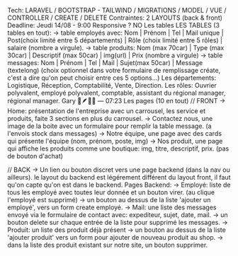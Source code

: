 Tech: LARAVEL / BOOTSTRAP - TAILWIND / MIGRATIONS / MODEL / VUE / CONTROLLER / CREATE / DELETE
Contraintes: 2 LAYOUTS (back & front) 
Deadline: Jeudi 14/08 - 9:00
Responsive ? NO
Les tables
LES TABLES (3 tables en tout):
-> table employés avec: Nom | Prénom | Tel | Mail unique | Post(choix limité entre 5 départements) | Rôle (choix limité entre 5 rôles) | salaire (nombre a virgule).
-> table produits: Nom (max 70car) | Type (max 30car) | Descriptif (max 50car) | img(url)  | Prix (nombre a virgule)
-> table messages: Nom | Prénom | Tel | Mail | Sujet(max 50car) | Message (textelong)
(choix optionnel dans votre formulaire de remplissage créate, c'est a dire qu'on peut choisir entre ces 5 options...)
Les départements: Logistique, Réception, Comptabilité, Vente, Direction.
Les rôles: Ouvrier polyvalent, employé polyvalent, comptable, assistant du régional manager, régional manager.
Gary 🧭🪶👺🦥 — 07:23
Les pages (10 en tout)
// FRONT
-> Home: présentation de l'entreprise avec un carrousel, les service et produits, faite 3 sections en plus du carrousel.
-> Contactez nous, une image de la boite avec un formulaire pour remplir la table message. (a l'envois stock dans messages)
-> Notre équipe, une page avec des cards qui présente l'équipe (nom, prénom, poste, img)
-> Nos produit, une page qui affiche les produits comme une boutique: img, titre, descriptif, prix. (pas de bouton d'achat)

// BACK
-> Un lien ou bouton discret vers une page backend (dans la nav ou ailleurs).
   le layout du backend est légérement différent du layout front, il faut qu'on capte qu'on est dans le backend. 
Pages Backend:
-> Employé: liste de tous les employé avec toutes leur donnée et un bouton virer. (au clique l'employé est supprimé)
      -> un bouton au dessus de la liste 'ajouter un employé', vers un form create employé.
-> Mail: une liste des messages envoyé via le formulaire de contact avec: expediteur, sujet, date, mail.
      -> un bouton delete sur chaque entrée de la liste pour supprimé les messages.
-> Produit: un liste des produit déjà présent
      -> un bouton au dessus de la liste 'ajouter produit' vers un form pour ajouter de nouveau produit au shop.
      -> dans la liste des produit existant sur notre site, un bouton supprimer.